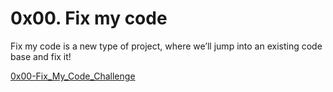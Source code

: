 # 0x00. Fix my code
Fix my code is a new type of project, where we’ll jump into an existing code base and fix it!

[ 0x00-Fix_My_Code_Challenge ](https://github.com/alx-tools/0x00-Fix_My_Code_Challenge)
